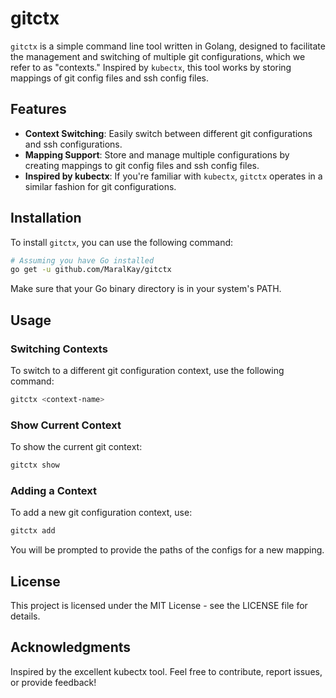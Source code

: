 # gitctx

`gitctx` is a simple command line tool written in Golang, designed to facilitate the management and switching of multiple git configurations, which we refer to as "contexts." Inspired by `kubectx`, this tool works by storing mappings of git config files and ssh config files.

## Features

- **Context Switching**: Easily switch between different git configurations and ssh configurations.
- **Mapping Support**: Store and manage multiple configurations by creating mappings to git config files and ssh config files.
- **Inspired by kubectx**: If you're familiar with `kubectx`, `gitctx` operates in a similar fashion for git configurations.

## Installation

To install `gitctx`, you can use the following command:

```bash
# Assuming you have Go installed
go get -u github.com/MaralKay/gitctx
```

Make sure that your Go binary directory is in your system's PATH.

## Usage
### Switching Contexts
To switch to a different git configuration context, use the following command:

```bash
gitctx <context-name>
```

### Show Current Context
To show the current git context:
```bash
gitctx show
```

### Adding a Context
To add a new git configuration context, use:

```bash
gitctx add
```
You will be prompted to provide the paths of the configs for a new mapping.

## License
This project is licensed under the MIT License - see the LICENSE file for details.

## Acknowledgments
Inspired by the excellent kubectx tool.
Feel free to contribute, report issues, or provide feedback!
